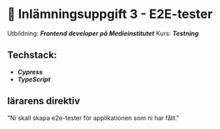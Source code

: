 # 🧪 Inlämningsuppgift 3 - E2E-tester

Utbildning: ***Frontend developer på Medieinstitutet***
Kurs: ***Testning***
## Techstack:
- ***Cypress***
- ***TypeScript***

## lärarens direktiv
"Ni skall skapa e2e-tester för applikationen som ni har fått."
